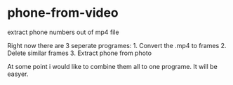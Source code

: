 # phone-from-video
extract phone numbers out of mp4 file

Right now there are 3 seperate programes:
    1. Convert the .mp4 to frames
    2. Delete similar frames
    3. Extract phone from photo

At some point i would like to combine them all to one programe. It will be easyer.